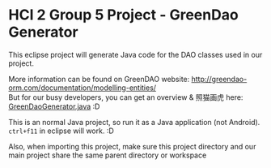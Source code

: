 HCI 2 Group 5 Project - GreenDao Generator
====================================

This eclipse project will generate Java code for the DAO classes used in our project.

More information can be found on GreenDAO website: http://greendao-orm.com/documentation/modelling-entities/   
But for our busy developers, you can get an overview & 照猫画虎 here: [GreenDaoGenerator.java](/src/hci2/group5/project/greenDaoGenerator/GreenDaoGenerator.java) :D

This is an normal Java project, so run it as a Java application (not Android). `ctrl+f11` in eclipse will work. :D

Also, when importing this project, make sure this project directory and our main project share the same parent directory or workspace